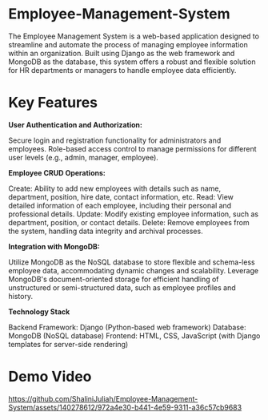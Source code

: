 # Employee-Management-System

The Employee Management System is a web-based application designed to streamline and automate the process of managing employee information within an organization. Built using Django as the web framework and MongoDB as the database, this system offers a robust and flexible solution for HR departments or managers to handle employee data efficiently.

# Key Features

**User Authentication and Authorization:**

Secure login and registration functionality for administrators and employees.
Role-based access control to manage permissions for different user levels (e.g., admin, manager, employee).


**Employee CRUD Operations:**

Create: Ability to add new employees with details such as name, department, position, hire date, contact information, etc.
Read: View detailed information of each employee, including their personal and professional details.
Update: Modify existing employee information, such as department, position, or contact details.
Delete: Remove employees from the system, handling data integrity and archival processes.


**Integration with MongoDB:**

Utilize MongoDB as the NoSQL database to store flexible and schema-less employee data, accommodating dynamic changes and scalability.
Leverage MongoDB's document-oriented storage for efficient handling of unstructured or semi-structured data, such as employee profiles and history.


**Technology Stack**

Backend Framework: Django (Python-based web framework)
Database: MongoDB (NoSQL database)
Frontend: HTML, CSS, JavaScript (with Django templates for server-side rendering)


# Demo Video

https://github.com/ShaliniJuliah/Employee-Management-System/assets/140278612/972a4e30-b441-4e59-9311-a36c57cb9683

